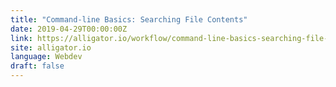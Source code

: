```yaml
---
title: "Command-line Basics: Searching File Contents"
date: 2019-04-29T00:00:00Z
link: https://alligator.io/workflow/command-line-basics-searching-file-contents/
site: alligator.io
language: Webdev
draft: false
---
```

